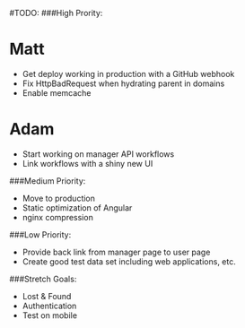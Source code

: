 #TODO:
###High Prority:
# Matt
* Get deploy working in production with a GitHub webhook
* Fix HttpBadRequest when hydrating parent in domains
* Enable memcache

# Adam
* Start working on manager API workflows
* Link workflows with a shiny new UI

###Medium Priority:
* Move to production
* Static optimization of Angular
* nginx compression

###Low Priority:
* Provide back link from manager page to user page
* Create good test data set including web applications, etc.

###Stretch Goals:
* Lost & Found
* Authentication
* Test on mobile



